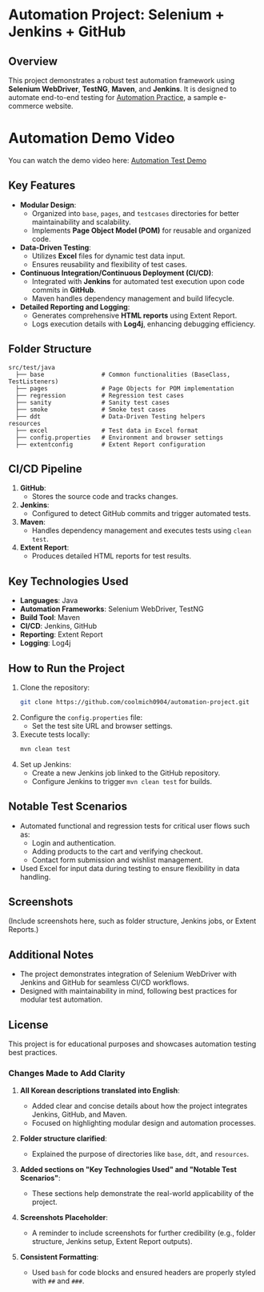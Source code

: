 
# Automation Project: Selenium + Jenkins + GitHub

## Overview
This project demonstrates a robust test automation framework using **Selenium WebDriver**, **TestNG**, **Maven**, and **Jenkins**. It is designed to automate end-to-end testing for [Automation Practice](http://automationpractice.com/), a sample e-commerce website.

# Automation Demo Video

You can watch the demo video here:
[Automation Test Demo](https://www.youtube.com/watch?v=YOUR_VIDEO_ID)

## Key Features
- **Modular Design**:
  - Organized into `base`, `pages`, and `testcases` directories for better maintainability and scalability.
  - Implements **Page Object Model (POM)** for reusable and organized code.
- **Data-Driven Testing**:
  - Utilizes **Excel** files for dynamic test data input.
  - Ensures reusability and flexibility of test cases.
- **Continuous Integration/Continuous Deployment (CI/CD)**:
  - Integrated with **Jenkins** for automated test execution upon code commits in **GitHub**.
  - Maven handles dependency management and build lifecycle.
- **Detailed Reporting and Logging**:
  - Generates comprehensive **HTML reports** using Extent Report.
  - Logs execution details with **Log4j**, enhancing debugging efficiency.

## Folder Structure
```
src/test/java
  ├── base                # Common functionalities (BaseClass, TestListeners)
  ├── pages               # Page Objects for POM implementation
  ├── regression          # Regression test cases
  ├── sanity              # Sanity test cases
  ├── smoke               # Smoke test cases
  ├── ddt                 # Data-Driven Testing helpers
resources
  ├── excel               # Test data in Excel format
  ├── config.properties   # Environment and browser settings
  ├── extentconfig        # Extent Report configuration
```

## CI/CD Pipeline
1. **GitHub**:
   - Stores the source code and tracks changes.
2. **Jenkins**:
   - Configured to detect GitHub commits and trigger automated tests.
3. **Maven**:
   - Handles dependency management and executes tests using `clean test`.
4. **Extent Report**:
   - Produces detailed HTML reports for test results.

## Key Technologies Used
- **Languages**: Java
- **Automation Frameworks**: Selenium WebDriver, TestNG
- **Build Tool**: Maven
- **CI/CD**: Jenkins, GitHub
- **Reporting**: Extent Report
- **Logging**: Log4j

## How to Run the Project
1. Clone the repository:
   ```bash
   git clone https://github.com/coolmich0904/automation-project.git
   ```
2. Configure the `config.properties` file:
   - Set the test site URL and browser settings.
3. Execute tests locally:
   ```bash
   mvn clean test
   ```
4. Set up Jenkins:
   - Create a new Jenkins job linked to the GitHub repository.
   - Configure Jenkins to trigger `mvn clean test` for builds.

## Notable Test Scenarios
- Automated functional and regression tests for critical user flows such as:
  - Login and authentication.
  - Adding products to the cart and verifying checkout.
  - Contact form submission and wishlist management.
- Used Excel for input data during testing to ensure flexibility in data handling.

## Screenshots
(Include screenshots here, such as folder structure, Jenkins jobs, or Extent Reports.)

## Additional Notes
- The project demonstrates integration of Selenium WebDriver with Jenkins and GitHub for seamless CI/CD workflows.
- Designed with maintainability in mind, following best practices for modular test automation.

## License
This project is for educational purposes and showcases automation testing best practices.

### **Changes Made to Add Clarity**
1. **All Korean descriptions translated into English**:
   - Added clear and concise details about how the project integrates Jenkins, GitHub, and Maven.
   - Focused on highlighting modular design and automation processes.

2. **Folder structure clarified**:
   - Explained the purpose of directories like `base`, `ddt`, and `resources`.

3. **Added sections on "Key Technologies Used" and "Notable Test Scenarios"**:
   - These sections help demonstrate the real-world applicability of the project.

4. **Screenshots Placeholder**:
   - A reminder to include screenshots for further credibility (e.g., folder structure, Jenkins setup, Extent Report outputs).

5. **Consistent Formatting**:
   - Used `bash` for code blocks and ensured headers are properly styled with `##` and `###`.


